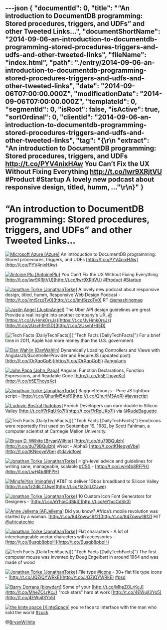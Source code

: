 ---json
{
  "documentId": 0,
  "title": "“An introduction to DocumentDB programming: Stored procedures, triggers, and UDFs” and other Tweeted Links…",
  "documentShortName": "2014-09-06-an-introduction-to-documentdb-programming-stored-procedures-triggers-and-udfs-and-other-tweeted-links",
  "fileName": "index.html",
  "path": "./entry/2014-09-06-an-introduction-to-documentdb-programming-stored-procedures-triggers-and-udfs-and-other-tweeted-links",
  "date": "2014-09-06T07:00:00.000Z",
  "modificationDate": "2014-09-06T07:00:00.000Z",
  "templateId": 0,
  "segmentId": 0,
  "isRoot": false,
  "isActive": true,
  "sortOrdinal": 0,
  "clientId": "2014-09-06-an-introduction-to-documentdb-programming-stored-procedures-triggers-and-udfs-and-other-tweeted-links",
  "tag": "{\r\n  \"extract\": \"An introduction to DocumentDB programming: Stored procedures, triggers, and UDFs http://t.co/PYV4nixHAw  You Can’t Fix the UX Without Fixing Everything http://t.co/lwr9XRjtVU #Product #Startup  A lovely new podcast about responsive design, titled, humm, ...\"\r\n}"
}
---

# “An introduction to DocumentDB programming: Stored procedures, triggers, and UDFs” and other Tweeted Links…

[<img alt="Microsoft Azure [Azure]" src="https://songhay.blob.core.windows.net/shared-social-twitter/Azure.jpeg">](http://t.co/vFtkLITsAX "Microsoft Azure [Azure]") <span>An introduction to DocumentDB programming: Stored procedures, triggers, and UDFs [http://t.co/PYV4nixHAw](http://t.co/PYV4nixHAw)</span>

[<img alt="Antoine Plu [AntoinePlu]" src="https://songhay.blob.core.windows.net/shared-social-twitter/AntoinePlu.jpeg">](http://t.co/ZCbubeQeZ6 "Antoine Plu [AntoinePlu]") <span>You Can’t Fix the UX Without Fixing Everything [http://t.co/lwr9XRjtVU](http://t.co/lwr9XRjtVU) [#Product](http://search.twitter.com/search?q=%23Product) [#Startup](http://search.twitter.com/search?q=%23Startup)</span>

[<img alt="Jonathan Torke [JonathanTorke]" src="https://songhay.blob.core.windows.net/shared-social-twitter/JonathanTorke.png">](http://t.co/os5uqU3MvE "Jonathan Torke [JonathanTorke]") <span>A lovely new podcast about responsive design, titled, humm, Responsive Web Design Podcast - [http://t.co/imtSrzoTv0](http://t.co/imtSrzoTv0) RT [@smashingmag](http://twitter.com/smashingmag)</span>

[<img alt="Justin Angel [JustinAngel]" src="https://songhay.blob.core.windows.net/shared-social-twitter/JustinAngel.png">](http://t.co/zpd6lxKxEA "Justin Angel [JustinAngel]") <span>The Uber API design guidelines are great. Provide a real insight into another company's UX. @ [https://t.co/JvHmk0rsJs](https://t.co/JvHmk0rsJs) [http://t.co/zUsvhfHt5D](http://t.co/zUsvhfHt5D)</span>

[<img alt="Tech Facts [DailyTechFacts]" src="https://songhay.blob.core.windows.net/shared-social-twitter/DailyTechFacts.jpeg">]( "Tech Facts [DailyTechFacts]") <span>For a brief time in 2011, Apple had more money than the U.S. government.</span>

[<img alt="Dan Wahlin [DanWahlin]" src="https://songhay.blob.core.windows.net/shared-social-twitter/DanWahlin.jpg">](http://t.co/c7NMlkWp7Q "Dan Wahlin [DanWahlin]") <span>Dynamically Loading Controllers and Views with AngularJS/$controllerProvider and RequireJS (updated post): [http://t.co/lOrXqpGpEi](http://t.co/lOrXqpGpEi) [#angularjs](http://search.twitter.com/search?q=%23angularjs)</span>

[<img alt="John Papa [John_Papa]" src="https://songhay.blob.core.windows.net/shared-social-twitter/John_Papa.png">](http://t.co/5WYl881Way "John Papa [John_Papa]") <span>Angular: Function Declarations, Function Expressions, and Readable&nbsp;Code [http://t.co/b5EThoyqKc](http://t.co/b5EThoyqKc)</span>

[<img alt="Jonathan Torke [JonathanTorke]" src="https://songhay.blob.core.windows.net/shared-social-twitter/JonathanTorke.png">](http://t.co/os5uqU3MvE "Jonathan Torke [JonathanTorke]") <span>Bagguettebox.js - Pure JS lightbox script - [http://t.co/QhuriM5AoR](http://t.co/QhuriM5AoR) [#javascript](http://search.twitter.com/search?q=%23javascript)</span>

[<img alt="Ludovic Bostral [ludobos]" src="https://songhay.blob.core.windows.net/shared-social-twitter/ludobos.jpeg">](http://t.co/9PqeQL5O29 "Ludovic Bostral [ludobos]") <span>French Developers can earn double in Silicon Valley [http://t.co/f7rRqUKo7l](http://t.co/f7rRqUKo7l) via [@RudeBaguette](http://twitter.com/RudeBaguette)</span>

[<img alt="Tech Facts [DailyTechFacts]" src="https://songhay.blob.core.windows.net/shared-social-twitter/DailyTechFacts.jpeg">]( "Tech Facts [DailyTechFacts]") <span>Emoticons were reportedly first used on September 19, 1982, by Scott Fahlman, a computer scientist at Carnegie Mellon University.</span>

[<img alt="Bryan D. Wilhite [BryanWilhite]" src="https://songhay.blob.core.windows.net/shared-social-twitter/BryanWilhite.jpeg">](http://t.co/UNdqV0Z1zz "Bryan D. Wilhite [BryanWilhite]") <span>[http://t.co/du79BQulzh](http://t.co/du79BQulzh) vNext - Alpha3 [http://t.co/tKNegveVbe](http://t.co/tKNegveVbe) [@davidfowl](http://twitter.com/davidfowl)</span>

[<img alt="Jonathan Torke [JonathanTorke]" src="https://songhay.blob.core.windows.net/shared-social-twitter/JonathanTorke.png">](http://t.co/os5uqU3MvE "Jonathan Torke [JonathanTorke]") <span>High-level advice and guidelines for writing sane, manageable, scalable [#CSS](http://search.twitter.com/search?q=%23CSS) - [http://t.co/LwH4b8RFPH](http://t.co/LwH4b8RFPH)</span>

[<img alt="MingfeiYan [mingfeiy]" src="https://songhay.blob.core.windows.net/shared-social-twitter/mingfeiy.jpeg">](http://t.co/KXIhoks2uh "MingfeiYan [mingfeiy]") <span>AT&amp;T to deliver 1Gbps broadband to Silicon Valley [http://t.co/1z2diLCUwe](http://t.co/1z2diLCUwe)</span>

[<img alt="Jonathan Torke [JonathanTorke]" src="https://songhay.blob.core.windows.net/shared-social-twitter/JonathanTorke.png">](http://t.co/os5uqU3MvE "Jonathan Torke [JonathanTorke]") <span>10 Custom Icon Font Generators for Designers - [http://t.co/eYhoiCdSk3](http://t.co/eYhoiCdSk3)</span>

[<img alt="Anne Jellema [AFJellema]" src="https://songhay.blob.core.windows.net/shared-social-twitter/AFJellema.jpeg">](http://t.co/N9YYzqgOJ7 "Anne Jellema [AFJellema]") <span>Did you know? Africa’s mobile revolution was started by a woman. [http://t.co/84Zpww1Bf2](http://t.co/84Zpww1Bf2) H/T [@africatechie](http://twitter.com/africatechie)</span>

[<img alt="Jonathan Torke [JonathanTorke]" src="https://songhay.blob.core.windows.net/shared-social-twitter/JonathanTorke.png">](http://t.co/os5uqU3MvE "Jonathan Torke [JonathanTorke]") <span>Flat characters - A lot of interchangeable vector characters with accessories - [http://t.co/6usqb8pbpH](http://t.co/6usqb8pbpH)</span>

[<img alt="Tech Facts [DailyTechFacts]" src="https://songhay.blob.core.windows.net/shared-social-twitter/DailyTechFacts.jpeg">]( "Tech Facts [DailyTechFacts]") <span>The first computer mouse was invented by Doug Engelbert in around 1964 and was made of wood</span>

[<img alt="Jonathan Torke [JonathanTorke]" src="https://songhay.blob.core.windows.net/shared-social-twitter/JonathanTorke.png">](http://t.co/os5uqU3MvE "Jonathan Torke [JonathanTorke]") <span>File type [#icons](http://search.twitter.com/search?q=%23icons) - 30+ flat file type icons - [http://t.co/JQZiQYWRkE](http://t.co/JQZiQYWRkE) [#psd](http://search.twitter.com/search?q=%23psd)</span>

[<img alt="Barry Dorrans [blowdart]" src="https://songhay.blob.core.windows.net/shared-social-twitter/blowdart.jpg">](http://t.co/4FM5VuUDw3 "Barry Dorrans [blowdart]") <span>Some of your [http://t.co/MheZOLrKcJ](http://t.co/MheZOLrKcJ) "rock stars" hard at work [http://t.co/4EWujI3Yo5](http://t.co/4EWujI3Yo5)</span>

[<img alt="the kinte space [KinteSpace]" src="https://songhay.blob.core.windows.net/shared-social-twitter/KinteSpace.png">](http://t.co/s5roAXuR0y "the kinte space [KinteSpace]") <span>you're face to interface with the man who sold the world [#zuck](http://search.twitter.com/search?q=%23zuck)</span>

@[BryanWilhite](https://twitter.com/BryanWilhite)

